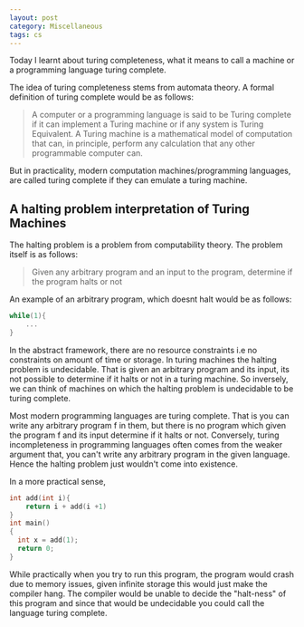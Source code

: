 ```yaml
---
layout: post
category: Miscellaneous
tags: cs
---
```



Today I learnt about turing completeness, what it means to call a machine or a programming language turing complete. 

The idea of turing completeness stems from automata theory. A formal definition of turing complete would be as follows: 
>A computer or a programming language is said to be Turing complete if it can implement a Turing machine or if any system is Turing Equivalent. A Turing machine is a mathematical model of computation that can, in principle, perform any calculation that any other programmable computer can.  

But in practicality, modern computation machines/programming languages, are called turing complete if they can emulate a turing machine. 

## A halting problem interpretation of Turing Machines
The halting problem is a problem from computability theory. The problem itself is as follows: 
> Given any arbitrary program and an input to the program, determine if the program halts or not

An example of an arbitrary program, which doesnt halt would be as follows: 
```c++
while(1){
    ...
}
```
In the abstract framework, there are no resource constraints i.e no constraints on amount of time or storage. In turing machines the halting problem is undecidable. That is given an arbitrary program and its input, its not possible to determine if it halts or not in a turing machine. So inversely, we can think of machines on which the halting problem is undecidable to be turing complete.

Most modern programming languages are turing complete. That is you can write any arbitrary program f in them, but there is no program which given the program f and its input determine if it halts or not. Conversely, turing incompleteness in programming languages often comes from the weaker argument that, you can't write any arbitrary program in the given language. Hence the halting problem just wouldn't come into existence. 


In a more practical sense, 
```c++
int add(int i){
    return i + add(i +1)
}
int main()
{
  int x = add(1);
  return 0;
}
```
While practically when you try to run this program, the program would crash due to memory issues, given infinite storage this would just make the compiler hang. The compiler would be unable to decide the "halt-ness" of this program and since that would be undecidable you could call the language turing complete.
